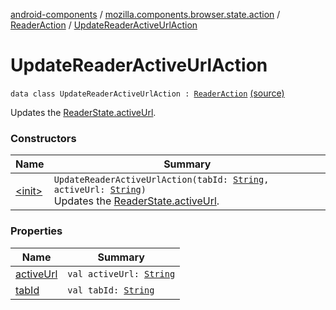 [android-components](../../../index.md) / [mozilla.components.browser.state.action](../../index.md) / [ReaderAction](../index.md) / [UpdateReaderActiveUrlAction](./index.md)

# UpdateReaderActiveUrlAction

`data class UpdateReaderActiveUrlAction : `[`ReaderAction`](../index.md) [(source)](https://github.com/mozilla-mobile/android-components/blob/master/components/browser/state/src/main/java/mozilla/components/browser/state/action/BrowserAction.kt#L448)

Updates the [ReaderState.activeUrl](../../../mozilla.components.browser.state.state/-reader-state/active-url.md).

### Constructors

| Name | Summary |
|---|---|
| [&lt;init&gt;](-init-.md) | `UpdateReaderActiveUrlAction(tabId: `[`String`](https://kotlinlang.org/api/latest/jvm/stdlib/kotlin/-string/index.html)`, activeUrl: `[`String`](https://kotlinlang.org/api/latest/jvm/stdlib/kotlin/-string/index.html)`)`<br>Updates the [ReaderState.activeUrl](../../../mozilla.components.browser.state.state/-reader-state/active-url.md). |

### Properties

| Name | Summary |
|---|---|
| [activeUrl](active-url.md) | `val activeUrl: `[`String`](https://kotlinlang.org/api/latest/jvm/stdlib/kotlin/-string/index.html) |
| [tabId](tab-id.md) | `val tabId: `[`String`](https://kotlinlang.org/api/latest/jvm/stdlib/kotlin/-string/index.html) |
